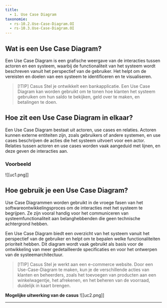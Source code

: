 ```yaml
---
title:
  - 1. Use Case Diagram
taxonomie:
  - rs-10.2.Use-Case-Diagram.OI
  - rs-10.3.Use-Case-Diagram.OI
---
```


## Wat is een Use Case Diagram?
Een Use Case Diagram is een grafische weergave van de interacties tussen actoren en een systeem, waarbij de functionaliteit van het systeem wordt beschreven vanuit het perspectief van de gebruiker. Het helpt om de vereisten en doelen van een systeem te identificeren en te visualiseren.

> [!TIP] Casus
> Stel je ontwikkelt een bankapplicatie. Een Use Case Diagram kan worden gebruikt om te tonen hoe klanten het systeem gebruiken om hun saldo te bekijken, geld over te maken, en betalingen te doen.

## Hoe zit een Use Case Diagram in elkaar?
Een Use Case Diagram bestaat uit actoren, use cases en relaties. Actoren kunnen externe entiteiten zijn, zoals gebruikers of andere systemen, en use cases beschrijven de acties die het systeem uitvoert voor een actor. Relaties tussen actoren en use cases worden vaak aangeduid met lijnen, en deze geven de interacties aan.

### Voorbeeld
![[uc1.png]]

## Hoe gebruik je een Use Case Diagram?
Use Case Diagrammen worden gebruikt in de vroege fasen van het softwareontwikkelingsproces om de interacties met het systeem te begrijpen. Ze zijn vooral handig voor het communiceren van systeemfunctionaliteit aan belanghebbenden die geen technische achtergrond hebben.

Een Use Case Diagram biedt een overzicht van het systeem vanuit het perspectief van de gebruiker en helpt om te bepalen welke functionaliteiten prioriteit hebben. Dit diagram wordt vaak gebruikt als basis voor de ontwikkeling van meer gedetailleerde specificaties en voor het ontwerpen van de systeemarchitectuur.

> [!TIP] Casus
>Stel je werkt aan een e-commerce website. Door een Use-Case-Diagram te maken, kun je de verschillende acties van klanten en beheerders, zoals het toevoegen van producten aan een winkelwagentje, het afrekenen, en het beheren van de voorraad, duidelijk in kaart brengen.

**Mogelijke uitwerking van de casus**
![[uc2.png]]

---
